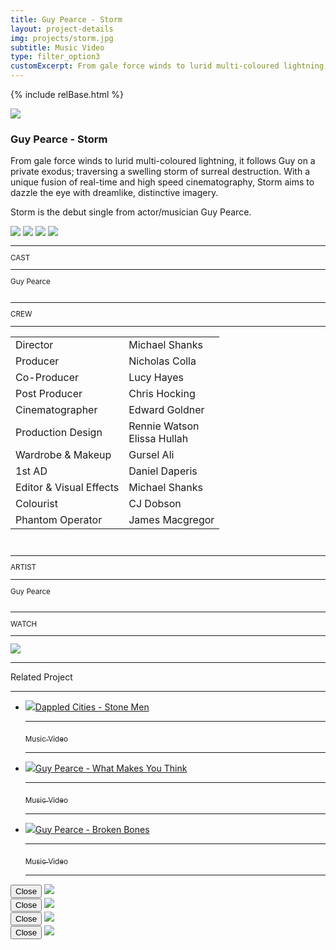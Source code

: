 ```yaml
---
title: Guy Pearce - Storm
layout: project-details
img: projects/storm.jpg
subtitle: Music Video
type: filter_option3
customExcerpt: From gale force winds to lurid multi-coloured lightning, it follows Guy on a private exodus; traversing a swelling storm of surreal destruction. With a unique fusion of real-time and high speed cinematography, Storm aims to dazzle the eye with dreamlike, distinctive imagery.
---
```


{% include relBase.html %}

<style> #gallery img {aspect-ratio: 4/3;}</style>
 <div id="heroImage">
        <img src="{{ relBase }}img/gallery/storm1.jpg"></div>
 <section id="details">
    <article><span id="main-detail">
      <h1>Guy Pearce - Storm</h1><p>From gale force winds to lurid multi-coloured lightning, it follows Guy on a private exodus; traversing a swelling storm of surreal destruction. With a unique fusion of real-time and high speed cinematography, Storm aims to dazzle the eye with dreamlike, distinctive imagery.</p><p>Storm is the debut single from actor/musician Guy Pearce.</p>
      <div id="gallery">
        <img src="{{ relBase }}img/gallery/storm2.jpg" id="img2" data-hystmodal="#myModal2">
        <img src="{{ relBase }}img/gallery/storm3.jpg" id="img2" data-hystmodal="#myModal3">
        <img src="{{ relBase }}img/gallery/storm4.jpg" id="img2" data-hystmodal="#myModal4">
        <img src="{{ relBase }}img/gallery/storm5.jpg" id="img5" data-hystmodal="#myModal5">
      </div>
      </span>
      <sub>
        <hr>CAST
        <hr>
        Guy Pearce<br><br>
        <hr>CREW
        <hr><table><tr><td>Director</td><td>Michael Shanks</td></tr><tr><td>
        Producer</td><td>Nicholas Colla</td></tr><tr><td>
        Co-Producer</td><td>Lucy Hayes</td></tr><tr><td>
        Post Producer</td><td>Chris Hocking</td></tr><tr><td>
        Cinematographer</td><td>Edward Goldner</td></tr><tr><td>
        Production Design</td><td>Rennie Watson<br>Elissa Hullah</td></tr><tr><td>
        Wardrobe & Makeup</td><td>Gursel Ali</td></tr><tr><td>
        1st AD</td><td>Daniel Daperis</td></tr><tr><td>
        Editor & Visual Effects</td><td>Michael Shanks</td></tr><tr><td>
        Colourist</td><td>CJ Dobson</td></tr><tr><td>
        Phantom Operator</td><td>James Macgregor</td></tr></table><br>
        <hr>ARTIST
        <hr>
        Guy Pearce<br><br>
        <hr>WATCH
        <hr>
        <a href="https://www.youtube.com/watch?v=h9IJS9uvvdY" target="_blank"><img src="{{ relBase }}img/social/youtube.svg" class="youtube"></a>
      </sub>
    </article>
    <div id="related">
      <hr>
      Related Project
      <hr>
      <ul>
        <li><a href="../dappled-cities-stone-men/"><img src="{{ relBase }}img/projects/stonemen.jpg">Dappled Cities - Stone Men
          <hr><sub>Music Video</sub>
          <hr></a>
        </li>
        <li><a href="../guy-pearce-what-makes-you-think/"><img src="{{ relBase }}img/projects/wmyt.jpg">Guy Pearce - What Makes You Think
          <hr><sub>Music Video</sub>
          <hr></a>
        </li>
        <li><a href="../guy-pearce-broken-bones/"><img src="{{ relBase }}img/projects/brokenbones.jpg">Guy Pearce - Broken Bones
          <hr><sub>Music Video</sub>
          <hr></a>
        </li>
      </ul>
    </div>
  </section>

<div class="hystmodal" id="myModal2" aria-hidden="true">
    <div class="hystmodal__wrap">
        <div class="hystmodal__window" role="dialog" aria-modal="true">
            <button data-hystclose class="hystmodal__close">Close</button>
            <!-- You modal HTML markup -->
        <img src="{{ relBase }}img/gallery/storm2.jpg" id="img2">
        </div>
    </div>
</div>

<div class="hystmodal" id="myModal3" aria-hidden="true">
    <div class="hystmodal__wrap">
        <div class="hystmodal__window" role="dialog" aria-modal="true">
            <button data-hystclose class="hystmodal__close">Close</button>
            <!-- You modal HTML markup -->
        <img src="{{ relBase }}img/gallery/storm3.jpg" id="img3">
        </div>
    </div>
</div>
<div class="hystmodal" id="myModal4" aria-hidden="true">
    <div class="hystmodal__wrap">
        <div class="hystmodal__window" role="dialog" aria-modal="true">
            <button data-hystclose class="hystmodal__close">Close</button>
            <!-- You modal HTML markup -->
        <img src="{{ relBase }}img/gallery/storm4.jpg" id="img4">
        </div>
    </div>
</div>
<div class="hystmodal" id="myModal5" aria-hidden="true">
    <div class="hystmodal__wrap">
        <div class="hystmodal__window" role="dialog" aria-modal="true">
            <button data-hystclose class="hystmodal__close">Close</button>
            <!-- You modal HTML markup -->
        <img src="{{ relBase }}img/gallery/storm5.jpg" id="img5">
        </div>
    </div>
</div>

  <div id="gradient"></div>
